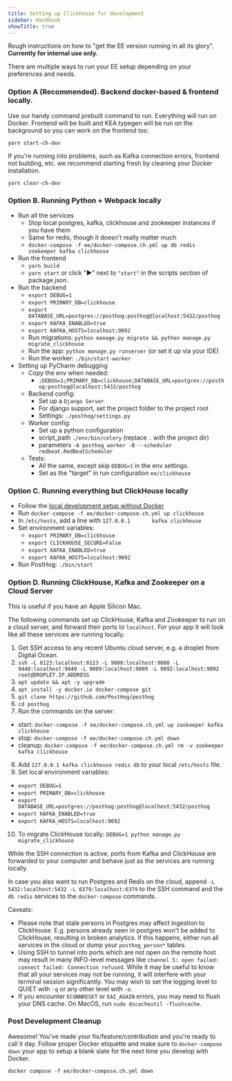```yaml
---
title: Setting up Clickhouse for development
sidebar: Handbook
showTitle: true
---
```


Rough instructions on how to "get the EE version running in all its glory". **Currently for internal use only.**


There are multiple ways to run your EE setup depending on your preferences and needs.

### Option A (Recommended). Backend docker-based & frontend locally.
Use our handy command prebuilt command to run. Everything will run on Docker. Frontend will be built and KEA typegen will be run on the background so you can work on the frontend too.

```
yarn start-ch-dev
```

If you're running into problems, such as Kafka connection errors, frontend not building, etc. we recommend starting fresh by cleaning your Docker installation.

```
yarn clear-ch-dev
```
### Option B. Running Python + Webpack locally
- Run all the services
  - Stop local postgres, kafka, clickhouse and zookeeper instances if you have them
  - Same for redis, though it doesn't really matter much
  - `docker-compose -f ee/docker-compose.ch.yml up db redis zookeeper kafka clickhouse`
- Run the frontend
  - `yarn build`
  - `yarn start` or click "▶️" next to `"start"` in the scripts section of package.json.
- Run the backend
  - `export DEBUG=1`
  - `export PRIMARY_DB=clickhouse`
  - `export DATABASE_URL=postgres://posthog:posthog@localhost:5432/posthog`
  - `export KAFKA_ENABLED=true`
  - `export KAFKA_HOSTS=localhost:9092`
  - Run migrations: `python manage.py migrate && python manage.py migrate_clickhouse`
  - Run the app: `python manage.py runserver` (or set it up via your IDE)
  - Run the worker: `./bin/start-worker`
- Setting up PyCharm debugging
  - Copy the env when needed:
      - `;DEBUG=1;PRIMARY_DB=clickhouse;DATABASE_URL=postgres://posthog:posthog@localhost:5432/posthog`
  - Backend config:
      - Set up a `Django Server`
      - For django support, set the project folder to the project root
      - Settings: `./posthog/settings.py`
  - Worker config:
      - Set up a python configuration
      - script_path `./env/bin/celery` (replace `.` with the project dir)
      - parameters `-A posthog worker -B --scheduler redbeat.RedBeatScheduler`
  - Tests:
      - All the same, except skip `DEBUG=1` in the env settings.
      - Set as the "target" in run configuration `ee/clickhouse`

### Option C. Running everything but ClickHouse locally
- Follow the [local development setup without Docker](/docs/developing-locally)
- Run `docker-compose -f ee/docker-compose.ch.yml up clickhouse`
- In `/etc/hosts`, add a line with `127.0.0.1       kafka clickhouse`
- Set environment variables:
  - `export PRIMARY_DB=clickhouse`
  - `export CLICKHOUSE_SECURE=False`
  - `export KAFKA_ENABLED=true`
  - `export KAFKA_HOSTS=localhost:9092`
- Run PostHog: `./bin/start`

### Option D. Running ClickHouse, Kafka and Zookeeper on a Cloud Server

This is useful if you have an Apple Silicon Mac.

The following commands set up ClickHouse, Kafka and Zookeeper to run on a cloud server, and forward their ports to `localhost`. For your app it will look like all these services are running locally.

1. Get SSH access to any recent Ubuntu cloud server, e.g. a droplet from Digital Ocean.
2. `ssh -L 8123:localhost:8123 -L 9000:localhost:9000 -L 9440:localhost:9440 -L 9009:localhost:9009 -L 9092:localhost:9092 root@DROPLET.IP.ADDRESS`
3. `apt update && apt -y upgrade`
4. `apt install -y docker.io docker-compose git`
5. `git clone https://github.com/PostHog/posthog`
6. `cd posthog`
7. Run the commands on the server:
  - start: `docker-compose -f ee/docker-compose.ch.yml up zookeeper kafka clickhouse`
  - stop: `docker-compose -f ee/docker-compose.ch.yml down`
  - cleanup: `docker-compose -f ee/docker-compose.ch.yml rm -v zookeeper kafka clickhouse`

8. Add `127.0.0.1 kafka clickhouse redis db` to your local `/etc/hosts` file.
9. Set local environment variables:
  - `export DEBUG=1`
  - `export PRIMARY_DB=clickhouse`
  - `export DATABASE_URL=postgres://posthog:posthog@localhost:5432/posthog`
  - `export KAFKA_ENABLED=true`
  - `export KAFKA_HOSTS=localhost:9092`
10. To migrate ClickHouse locally: `DEBUG=1 python manage.py migrate_clickhouse`

While the SSH connection is active, ports from Kafka and ClickHouse are forwarded to your computer and behave just as the services are running locally.

In case you also want to run Postgres and Redis on the cloud, append `-L 5432:localhost:5432 -L 6379:localhost:6379` to the SSH command and the `db redis` services to the `docker-compose` commands.

Caveats:

- Please note that stale persons in Postgres may affect ingestion to ClickHouse. E.g. persons already seen in postgres won't be added to ClickHouse, resulting in broken analytics. If this happens, either run all services in the cloud or dump your `posthog_person*` tables.
- Using SSH to tunnel into ports which are not open on the remote host may result in many INFO-level messages like `channel 5: open failed: connect failed: Connection refused`. While it may be useful to know that all your services may not be running, it will interfere with your terminal session significantly. You may wish to set the logging level to QUIET with `-q` or any other level with `-o`.
- If you encounter `ECONNRESET` or `EAI_AGAIN` errors, you may need to flush your DNS cache. On MacOS, run `sudo dscacheutil -flushcache`.

### Post Development Cleanup

Awesome! You've made your fix/feature/contribution and you're ready to call it day. Follow proper Docker etiquette and make sure to `docker-compose down` your app to setup a blank slate for the next time you develop with Docker.

`docker compose -f ee/docker-compose.ch.yml down`
